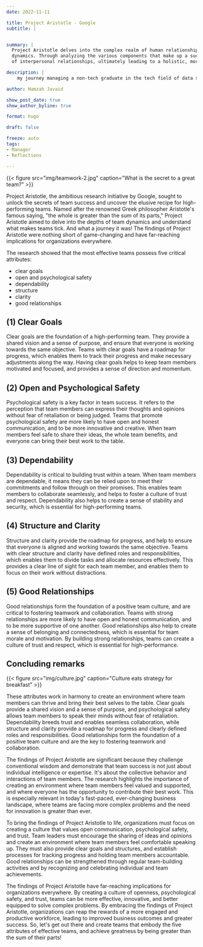 ```yaml
---
date: 2022-11-11

title: Project Aristotle - Google
subtitle: |


summary: |
  Project Aristotle delves into the complex realm of human relationships and teamwork, offering a systematic approach to understanding and improving group 
  dynamics. Through analyzing the various components that make up a successful team, Project Aristotle aims to break down and comprehend the intricacies 
  of interpersonal relationships, ultimately leading to a holistic, more complete understanding of what makes a team truly great.

description: |
    my journey managing a non-tech graduate in the tech field of data science.

author: Hamzah Javaid

show_post_date: true
show_author_byline: true

format: hugo

draft: false

freeze: auto
tags:
- Manager
- Reflections

---
```


{{< figure src="img/teamwork-2.jpg" caption="What is the secret to a great team?" >}}


Project Aristotle, the ambitious research initiative by Google, sought to unlock the secrets of team success and uncover the elusive recipe for high-performing teams. Named after the renowned Greek philosopher Aristotle's famous saying, "the whole is greater than the sum of its parts," Project Aristotle aimed to delve into the depths of team dynamics and understand what makes teams tick. And what a journey it was! The findings of Project Aristotle were nothing short of game-changing and have far-reaching implications for organizations everywhere.

The research showed that the most effective teams possess five critical attributes: 

- clear goals
- open and psychological safety
- dependability
- structure
- clarity
- good relationships


## (1) Clear Goals

Clear goals are the foundation of a high-performing team. They provide a shared vision and a sense of purpose, and ensure that everyone is working towards the same objective. Teams with clear goals have a roadmap for progress, which enables them to track their progress and make necessary adjustments along the way. Having clear goals helps to keep team members motivated and focused, and provides a sense of direction and momentum.


## (2) Open and Psychological Safety

Psychological safety is a key factor in team success. It refers to the perception that team members can express their thoughts and opinions without fear of retaliation or being judged. Teams that promote psychological safety are more likely to have open and honest communication, and to be more innovative and creative. When team members feel safe to share their ideas, the whole team benefits, and everyone can bring their best work to the table.

## (3) Dependability

Dependability is critical to building trust within a team. When team members are dependable, it means they can be relied upon to meet their commitments and follow through on their promises. This enables team members to collaborate seamlessly, and helps to foster a culture of trust and respect. Dependability also helps to create a sense of stability and security, which is essential for high-performing teams.

## (4) Structure and Clarity

Structure and clarity provide the roadmap for progress, and help to ensure that everyone is aligned and working towards the same objective. Teams with clear structure and clarity have defined roles and responsibilities, which enables them to divide tasks and allocate resources effectively. This provides a clear line of sight for each team member, and enables them to focus on their work without distractions.

## (5) Good Relationships

Good relationships form the foundation of a positive team culture, and are critical to fostering teamwork and collaboration. Teams with strong relationships are more likely to have open and honest communication, and to be more supportive of one another. Good relationships also help to create a sense of belonging and connectedness, which is essential for team morale and motivation. By building strong relationships, teams can create a culture of trust and respect, which is essential for high-performance.

## Concluding remarks

{{< figure src="img/culture.jpg" caption="Culture eats strategy for breakfast" >}}

These attributes work in harmony to create an environment where team members can thrive and bring their best selves to the table. Clear goals provide a shared vision and a sense of purpose, and psychological safety allows team members to speak their minds without fear of retaliation. Dependability breeds trust and enables seamless collaboration, while structure and clarity provide a roadmap for progress and clearly defined roles and responsibilities. Good relationships form the foundation of a positive team culture and are the key to fostering teamwork and collaboration.

The findings of Project Aristotle are significant because they challenge conventional wisdom and demonstrate that team success is not just about individual intelligence or expertise. It's about the collective behavior and interactions of team members. The research highlights the importance of creating an environment where team members feel valued and supported, and where everyone has the opportunity to contribute their best work. This is especially relevant in today's fast-paced, ever-changing business landscape, where teams are facing more complex problems and the need for innovation is greater than ever.

To bring the findings of Project Aristotle to life, organizations must focus on creating a culture that values open communication, psychological safety, and trust. Team leaders must encourage the sharing of ideas and opinions and create an environment where team members feel comfortable speaking up. They must also provide clear goals and structures, and establish processes for tracking progress and holding team members accountable. Good relationships can be strengthened through regular team-building activities and by recognizing and celebrating individual and team achievements.

The findings of Project Aristotle have far-reaching implications for organizations everywhere. By creating a culture of openness, psychological safety, and trust, teams can be more effective, innovative, and better equipped to solve complex problems. By embracing the findings of Project Aristotle, organizations can reap the rewards of a more engaged and productive workforce, leading to improved business outcomes and greater success. So, let's get out there and create teams that embody the five attributes of effective teams, and achieve greatness by being greater than the sum of their parts!
